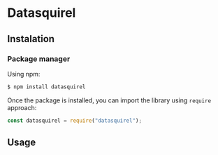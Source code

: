 # Datasquirel

## Instalation

### Package manager

Using npm:

```bash
$ npm install datasquirel
```

Once the package is installed, you can import the library using `require` approach:

```js
const datasquirel = require("datasquirel");
```

## Usage

